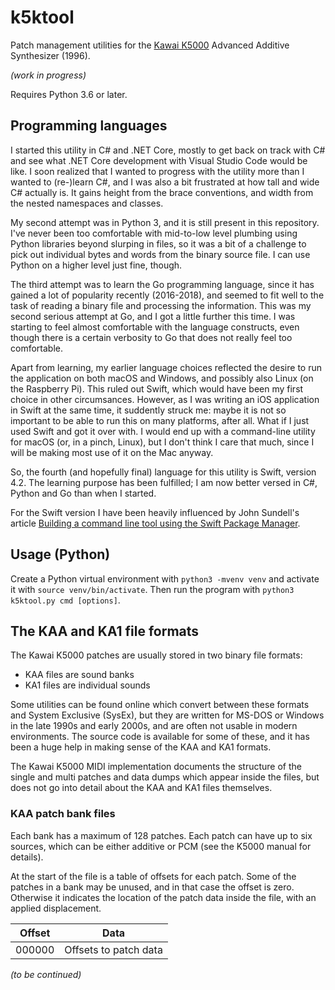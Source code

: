 # k5ktool

Patch management utilities for the 
[Kawai K5000](https://en.wikipedia.org/wiki/Kawai_K5000)
Advanced Additive Synthesizer (1996).

_(work in progress)_

Requires Python 3.6 or later.

## Programming languages

I started this utility in C# and .NET Core, mostly to get back on track
with C# and see what .NET Core development with Visual Studio Code would
be like. I soon realized that I wanted to progress with the utility more
than I wanted to (re-)learn C#, and I was also a bit frustrated at how
tall and wide C# actually is. It gains height from the brace
conventions, and width from the nested namespaces and classes.

My second attempt was in Python 3, and it is still present in this
repository. I've never been too comfortable with mid-to-low level
plumbing using Python libraries beyond slurping in files, so it was a
bit of a challenge to pick out individual bytes and words from the binary
source file. I can use Python on a higher level just fine, though.

The third attempt was to learn the Go programming language, since it has
gained a lot of popularity recently (2016-2018), and seemed to fit well
to the task of reading a binary file and processing the information. This
was my second serious attempt at Go, and I got a little further this time.
I was starting to feel almost comfortable with the language constructs,
even though there is a certain verbosity to Go that does not really feel
too comfortable.

Apart from learning, my earlier language choices reflected the desire to
run the application on both macOS and Windows, and possibly also Linux
(on the Raspberry Pi). This ruled out Swift, which would have been my
first choice in other circumsances. However, as I was writing an iOS 
application in Swift at the same time, it suddently struck me: maybe it
is not so important to be able to run this on many platforms, after all.
What if I just used Swift and got it over with. I would end up with a 
command-line utility for macOS (or, in a pinch, Linux), but I don't think
I care that much, since I will be making most use of it on the Mac anyway.

So, the fourth (and hopefully final) language for this utility is Swift, 
version 4.2. The learning purpose has been fulfilled; I am now better
versed in C#, Python and Go than when I started.

For the Swift version I have been heavily influenced by John Sundell's
article [Building a command line tool using the Swift Package Manager](https://www.swiftbysundell.com/posts/building-a-command-line-tool-using-the-swift-package-manager).

## Usage (Python)

Create a Python virtual environment with `python3 -mvenv venv` and activate it
with `source venv/bin/activate`. Then run the program with `python3 k5ktool.py cmd [options]`.

## The KAA and KA1 file formats

The Kawai K5000 patches are usually stored in two binary file formats:

- KAA files are sound banks
- KA1 files are individual sounds

Some utilities can be found online which convert between these formats
and System Exclusive (SysEx), but they are written for MS-DOS or Windows
in the late 1990s and early 2000s, and are often not usable in modern
environments. The source code is available for some of these, and it has
been a huge help in making sense of the KAA and KA1 formats.

The Kawai K5000 MIDI implementation documents the structure of the
single and multi patches and data dumps which appear inside the files, 
but does not go into detail about the KAA and KA1 files themselves.

### KAA patch bank files

Each bank has a maximum of 128 patches. Each patch can have up to
six sources, which can be either additive or PCM (see the K5000 manual
for details).

At the start of the file is a table of offsets for each patch. Some of the
patches in a bank may be unused, and in that case the offset is zero.
Otherwise it indicates the location of the patch data inside the file,
with an applied displacement.

| Offset | Data |
| ------ | ---- |
| 000000 | Offsets to patch data |

_(to be continued)_
